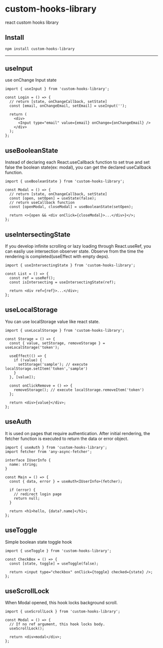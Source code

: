 # custom-hooks-library

react custom hooks library

## Install

```sh
npm install custom-hooks-library
```

---

## useInput

use onChange Input state

```tsx
import { useInput } from 'custom-hooks-library';

const Login = () => {
  // return [state, onChangeCallback, setState]
  const [email, onChangeEmail, setEmail] = useInput('');

  return (
    <div>
      <Input type="email" value={email} onChange={onChangeEmail} />
    </div>
  );
};
```

## useBooleanState

Instead of declaring each React.useCallback function to set true and set false the boolean state(ex: modal), you can get the declared useCallback function.

```tsx
import { useBooleanState } from 'custom-hooks-library';

const Modal = () => {
  // return [state, onChangeCallback, setState]
  const [open, setOpen] = useState(false);
  // return useCallback function
  const [openModal, closeModal] = useBooleanState(setOpen);

  return <>{open && <div onClick={closeModal}>...</div>}</>;
};
```

## useIntersectingState

If you develop infinite scrolling or lazy loading through React.useRef, you can easliy use intersection observer state. Observe from the time the rendering is completed(useEffect with empty deps).

```tsx
import { useIntersectingState } from 'custom-hooks-library';

const List = () => {
  const ref = useRef();
  const isIntersecting = useIntersectingState(ref);

  return <div ref={ref}>...</div>;
};
```

## useLocalStorage

You can use localStorage value like react state.

```tsx
import { useLocalStorage } from 'custom-hooks-library';

const Storage = () => {
  const { value, setStorage, removeStorage } = useLocalStorage('token');

  useEffect(() => {
    if (!value) {
      setStorage('sample'); // execute localStorage.setItem('token','sample')
    }
  }, [value]);

  const onClickRemove = () => {
    removeStorage(); // execute localStorage.removeItem('token')
  };

  return <div>{value}</div>;
};
```

## useAuth

It is used on pages that require authentication. After initial rendering, the fetcher function is executed to return the data or error object.

```tsx
import { useAuth } from 'custom-hooks-library';
import fetcher from 'any-async-fetcher';

interface IUserInfo {
  name: string;
}

const Main = () => {
  const { data, error } = useAuth<IUserInfo>(fetcher);

  if (error) {
    // redirect login page
    return null;
  }

  return <h1>hello, {data?.name}</h1>;
};
```

## useToggle

Simple boolean state toggle hook

```tsx
import { useToggle } from 'custom-hooks-library';

const CheckBox = () => {
  const [state, toggle] = useToggle(false);

  return <input type="checkbox" onClick={toggle} checked={state} />;
};
```

## useScrollLock

When Modal opened, this hook locks background scroll.

```tsx
import { useScrollLock } from 'custom-hooks-library';

const Modal = () => {
  // If no ref argument, this hook locks body.
  useScrollLock();

  return <div>modal</div>;
};
```
